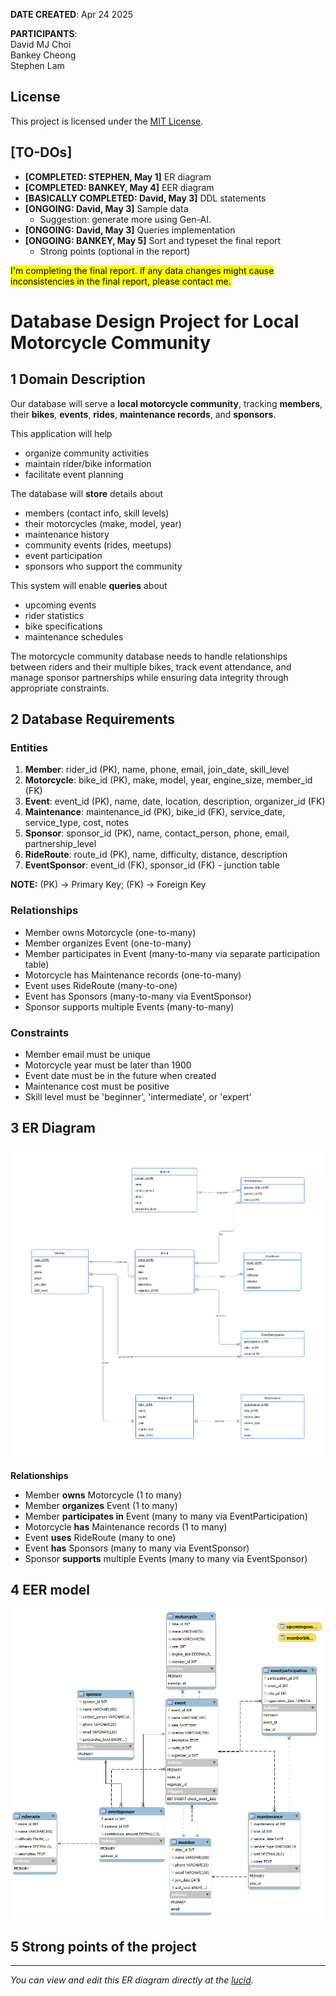 **DATE CREATED**: Apr 24 2025      

**PARTICIPANTS**:<br>
David MJ Choi<br>
Bankey Cheong<br>
Stephen Lam

## License
This project is licensed under the [MIT License](https://mit-license.org).

## **[TO-DOs]**
* **[COMPLETED: STEPHEN, May 1]** ER diagram
* **[COMPLETED: BANKEY, May 4]** EER diagram
* **[BASICALLY COMPLETED: David, May 3]** DDL statements
* **[ONGOING: David, May 3]** Sample data
    * Suggestion: generate more using Gen-AI.
* **[ONGOING: David, May 3]** Queries implementation
* **[ONGOING: BANKEY, May 5]** Sort and typeset the final report 
    * Strong points (optional in the report)<br>
<mark>
I'm completing the final report. if any data changes might cause inconsistencies in the final report, please contact me.
</mark>


# Database Design Project for Local Motorcycle Community

## 1 Domain Description

Our database will serve a **local motorcycle community**, tracking **members**, their **bikes**, **events**, **rides**, **maintenance records**, and **sponsors**.

This application will help 
* organize community activities
* maintain rider/bike information
* facilitate event planning 
  

The database will **store** details about 
* members (contact info, skill levels)
* their motorcycles (make, model, year)
* maintenance history
* community events (rides, meetups)
* event participation
* sponsors who support the community

This system will enable **queries** about 
* upcoming events
* rider statistics
* bike specifications
* maintenance schedules 

The motorcycle community database needs to handle relationships between riders and their multiple bikes, track event attendance, and manage sponsor partnerships while ensuring data integrity through appropriate constraints.

## 2 Database Requirements
### Entities
1. **Member**: rider_id (PK), name, phone, email, join_date, skill_level
2. **Motorcycle**: bike_id (PK), make, model, year, engine_size, member_id (FK)
3. **Event**: event_id (PK), name, date, location, description, organizer_id (FK)
4. **Maintenance**: maintenance_id (PK), bike_id (FK), service_date, service_type, cost, notes
5. **Sponsor**: sponsor_id (PK), name, contact_person, phone, email, partnership_level
6. **RideRoute**: route_id (PK), name, difficulty, distance, description
7. **EventSponsor**: event_id (FK), sponsor_id (FK) - junction table

**NOTE:** (PK) -> Primary Key; (FK) -> Foreign Key

### Relationships
- Member owns Motorcycle (one-to-many)
- Member organizes Event (one-to-many)
- Member participates in Event (many-to-many via separate participation table)
- Motorcycle has Maintenance records (one-to-many)
- Event uses RideRoute (many-to-one)
- Event has Sponsors (many-to-many via EventSponsor)
- Sponsor supports multiple Events (many-to-many)

### Constraints
- Member email must be unique
- Motorcycle year must be later than 1900
- Event date must be in the future when created
- Maintenance cost must be positive
- Skill level must be 'beginner', 'intermediate', or 'expert'





## 3 ER Diagram



![ER_diagram](./ER_diagram.png)



**Relationships**

- Member **owns** Motorcycle (1 to many)
- Member **organizes** Event (1 to many)
- Member **participates in** Event (many to many via EventParticipation)
- Motorcycle **has** Maintenance records (1 to many)
- Event **uses** RideRoute (many to one)
- Event **has** Sponsors (many to many via EventSponsor)
- Sponsor **supports** multiple Events (many to many via EventSponsor)

## 4 EER model


![ER_diagram](./EER_diagram.png)


## 5 Strong points of the project



-- --

*You can view and edit this ER diagram directly at the [lucid](https://lucid.app/lucidchart/6688c01e-cea6-4ec4-8315-8dac2a079742/edit?viewport_loc=-648%2C849%2C3332%2C1374%2C0_0&invitationId=inv_cd8cc2fc-ff14-42d8-a774-647c008aabea).*
